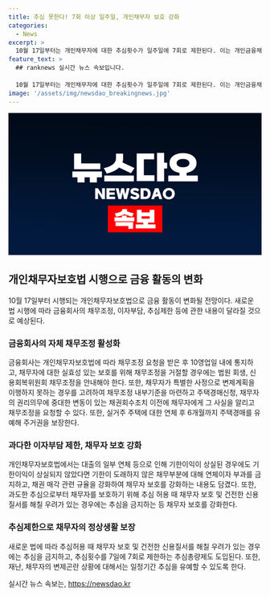 ```yaml
---
title: 추심 못한다! 7회 이상 일주일, 개인채무자 보호 강화
categories:
  - News
excerpt: >
  10월 17일부터는 개인채무자에 대한 추심횟수가 일주일에 7회로 제한된다. 이는 개인금융채권의 연체 이후 관리와 채무자 보호를 강화하기 위한 개인채무자보호법에 따른 조치로, 과도한 추심 제한과 금융회사의 자체 채무조정을 강화하는 내용을 포함하고 있다. 또한, 연체에 따른 과다한 이자부담을 완화하고 채권매각 규율을 강화하여 채무자의 권리를 보호한다. 이에 따라 사회적 비용을 최소화하고, 채무조정을 통해 채권 금융회사와 채무자 간의 권리와 의무가 균형을 이루도록 한다. 
feature_text: >
  ## ranknews 실시간 뉴스 속보입니다.

  10월 17일부터는 개인채무자에 대한 추심횟수가 일주일에 7회로 제한된다. 이는 개인금융채권의 연체 이후 관리와 채무자 보호를 강화하기 위한 개인채무자보호법에 따른 조치로, 과도한 추심 제한과 금융회사의 자체 채무조정을 강화하는 내용을 포함하고 있다. 또한, 연체에 따른 과다한 이자부담을 완화하고 채권매각 규율을 강화하여 채무자의 권리를 보호한다. 이에 따라 사회적 비용을 최소화하고, 채무조정을 통해 채권 금융회사와 채무자 간의 권리와 의무가 균형을 이루도록 한다. 
image: '/assets/img/newsdao_breakingnews.jpg'
---
```


<p><img src="/assets/img/newsdao_breakingnews.jpg" alt="ranknews 속보" /></p>

<h2 data-ke-size="size26">개인채무자보호법 시행으로 금융 활동의 변화</h2>

<p data-ke-size="size16">10월 17일부터 시행되는 개인채무자보호법으로 금융 활동이 변화될 전망이다. 새로운 법 시행에 따라 금융회사의 채무조정, 이자부담, 추심제한 등에 관한 내용이 달라질 것으로 예상된다.</p>

<h3 data-ke-size="size24">금융회사의 자체 채무조정 활성화</h3>

<p data-ke-size="size16">금융회사는 개인채무자보호법에 따라 채무조정 요청을 받은 후 10영업일 내에 통지하고, 채무자에 대한 실효성 있는 보호를 위해 채무조정을 거절할 경우에는 법원 회생, 신용회복위원회 채무조정을 안내해야 한다. 또한, 채무자가 특별한 사정으로 변제계획을 이행하지 못하는 경우를 고려하여 채무조정 내부기준을 마련하고 주택경매신청, 채무자의 권리의무에 중대한 변동이 있는 채권회수조치 이전에 채무자에게 그 사실을 알리고 채무조정을 요청할 수 있다. 또한, 실거주 주택에 대한 연체 후 6개월까지 주택경매를 유예해 주거권을 보장한다.</p>

<h3 data-ke-size="size24">과다한 이자부담 제한, 채무자 보호 강화</h3>

<p data-ke-size="size16">개인채무자보호법에서는 대출의 일부 연체 등으로 인해 기한이익이 상실된 경우에도 기한이익이 상실되지 않았다면 기한이 도래하지 않은 채무부분에 대해 연체이자 부과를 금지하고, 채권 매각 관련 규율을 강화하여 채무자 보호를 강화하는 내용도 담겼다. 또한, 과도한 추심으로부터 채무자를 보호하기 위해 추심 허용 때 채무자 보호 및 건전한 신용질서를 해칠 우려가 있는 경우에는 추심을 금지하는 등 채무자 보호를 강화한다.</p>

<h3 data-ke-size="size24">추심제한으로 채무자의 정상생활 보장</h3>

<p data-ke-size="size16">새로운 법에 따라 추심허용 때 채무자 보호 및 건전한 신용질서를 해칠 우려가 있는 경우에는 추심을 금지하고, 추심횟수를 7일에 7회로 제한하는 추심총량제도 도입된다. 또한, 재난, 채무자의 변제곤란 상황에 대해서는 일정기간 추심을 유예할 수 있도록 한다.</p>

<p data-ke-size="size16"></p>

<p data-ke-size="size16"></p>
실시간 뉴스 속보는, <a href="https://newsdao.kr" rel="dofollow">https://newsdao.kr</a>


